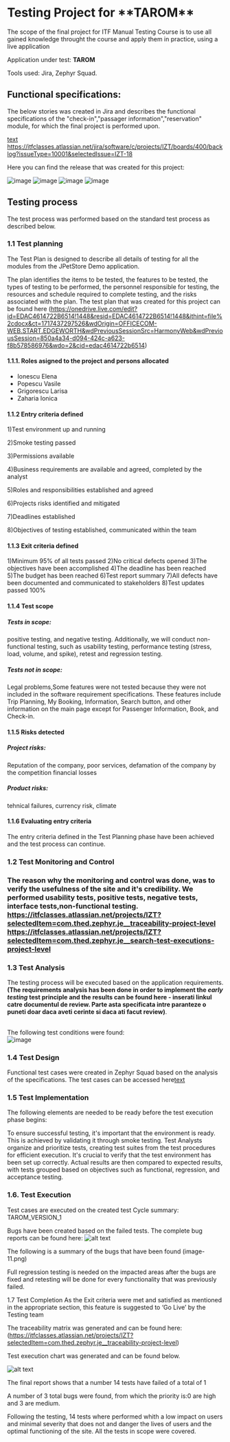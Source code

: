 <h1>Testing Project for **TAROM**</h1>

The scope of the final project for ITF Manual Testing Course is to use all gained knowledge throught the course and apply them in practice, using a live application

Application under test: **TAROM**

Tools used: Jira, Zephyr Squad.

<h2>Functional specifications:</h2>

The below stories was created in Jira and describes the functional specifications of the "check-in","passager information","reservation" module, for which the final project is performed upon.

[text](<d:/Tarom Jira/Filter+for+IZT+board+(Jira).doc>)    https://itfclasses.atlassian.net/jira/software/c/projects/IZT/boards/400/backlog?issueType=10001&selectedIssue=IZT-18

Here you can find the release that was created for this project:

 ![image](https://github.com/ZahariaI/Tarom-Jira/assets/166908547/e20e66a5-32d0-41d5-9f72-8d99e53392e2)
![image](https://github.com/ZahariaI/Tarom-Jira/assets/166908547/8bad31c5-2506-4ee9-b74b-3eb833bbb0af) 
![image](https://github.com/ZahariaI/Tarom-Jira/assets/166908547/3b0b499b-f55e-49e1-b206-14ac21277c65)
![image](https://github.com/ZahariaI/Tarom-Jira/assets/166908547/e5f5ca94-90af-4782-9346-4750cd7b6b42)

<h2>Testing process</h2>

The test process was performed based on the standard test process as described below.

<h3>1.1 Test planning</h3>

The Test Plan is designed to describe all details of testing for all the modules from the JPetStore Demo application.

The plan identifies the items to be tested, the features to be tested, the types of testing to be performed, the personnel responsible for testing, the resources and schedule required to complete testing, and the risks associated with the plan. The test plan that was created for this project can be found here (https://onedrive.live.com/edit?id=EDAC4614722B6514!1448&resid=EDAC4614722B6514!1448&ithint=file%2cdocx&ct=1717437297526&wdOrigin=OFFICECOM-WEB.START.EDGEWORTH&wdPreviousSessionSrc=HarmonyWeb&wdPreviousSession=850a4a34-d094-424c-a623-f8b578586976&wdo=2&cid=edac4614722b6514)

<h4>1.1.1. Roles asigned to the project and persons allocated</h4>


<ul>
  <li>Ionescu Elena</li> 
  <li>Popescu Vasile</li>
  <li>Grigorescu Larisa</li>
  <li>Zaharia Ionica</li>
</ul>

<h4> 1.1.2 Entry criteria defined </h4>

1)Test environment up and running 

2)Smoke testing passed 

3)Permissions available 

4)Business requirements are available and agreed, completed by the analyst 

5)Roles and responsibilities established and agreed 

6)Projects risks identified and mitigated  

7)Deadlines established 

8)Objectives of testing established, communicated within the team 

<h4> 1.1.3 Exit criteria defined </h4>

1)Minimum 95% of all tests passed							2)No critical defects opened								3)The objectives have been accomplished						4)The deadline has been reached							5)The budget has been reached								6)Test report summary 										7)All defects have been documented and communicated to stakeholders		8)Test updates passed 100% 

<h4> 1.1.4 Test scope</h4>

<h5> Tests in scope: </h5>

positive testing, and negative testing. Additionally, we will conduct non-functional testing, such as usability testing, performance testing (stress, load, volume, and spike), retest and regression testing. 

<h5>Tests not in scope: </h5>

 Legal problems,Some features were not tested because they were not included in the software requirement specifications. These features include Trip Planning, My Booking, Information, Search button, and other information on the main page except for Passenger Information, Book, and Check-in. 

<h4>1.1.5 Risks detected</h4>

<h5>Project risks:</h5>
Reputation of the company, poor services, defamation of the company by the competition financial losses


<h5> Product risks: </h5>

tehnical failures, currency risk, climate

<h4>1.1.6 Evaluating entry criteria</h4>

The entry criteria defined in the Test Planning phase have been achieved and the test process can continue.

<h3>1.2 Test Monitoring and Control<h3>

The reason why the monitoring and control was done, was to verify the usefulness of the site and it's credibility.
We performed usability tests, positive tests, negative tests, interface tests,non-functional testing. 
https://itfclasses.atlassian.net/projects/IZT?selectedItem=com.thed.zephyr.je__traceability-project-level
https://itfclasses.atlassian.net/projects/IZT?selectedItem=com.thed.zephyr.je__search-test-executions-project-level

<h3> 1.3 Test Analysis </h3>
The testing process will be executed based on the application requirements. <b>(The requirements analysis has been done in order to implement the <i>early testing</i> test principle and the results can be found here - inserati linkul catre documentul de review. Parte asta specificata intre paranteze o puneti doar daca aveti cerinte si daca ati facut review)</b>. <br><br>

The following test conditions were found: <br>
![image](https://github.com/ZahariaI/Tarom-Jira/assets/166908547/8e848e0f-3ae2-4883-b682-b55058797399)





<h3> 1.4 Test Design</h3>

Functional test cases were created in Zephyr Squad based on the analysis of the specifications. The test cases can be accessed here[text](ZFJ-issue-export-06-03-2024-aced1dd7607-0001.pdf)

<h3>1.5 Test Implementation</h3>

The following elements are needed to be ready before the test execution phase begins:

To ensure successful testing, it's important that the environment is ready. This is achieved by validating it through smoke testing. Test Analysts organize and prioritize tests, creating test suites from the test procedures for efficient execution. It's crucial to verify that the test environment has been set up correctly. Actual results are then compared to expected results, with tests grouped based on objectives such as functional, regression, and acceptance testing. 

<h3>1.6. Test Execution </h3>

Test cases are executed on the created test Cycle summary: TAROM_VERSION_1

Bugs have been created based on the failed tests. The complete bug reports can be found here: ![alt text](image-11.png)

The following is a summary of the bugs that have been found
(image-11.png)

Full regression testing is needed on the impacted areas after the bugs are fixed and retesting will be done for every functionality that was previously failed.

1.7 Test Completion
As the Exit criteria were met and satisfied as mentioned in the appropriate section, this feature is suggested to ‘Go Live’ by the Testing team

The traceability matrix was generated and can be found here:(https://itfclasses.atlassian.net/projects/IZT?selectedItem=com.thed.zephyr.je__traceability-project-level)

Test execution chart was generated and can be found below. 

![alt text](image-12.png)

The final report shows that a number 14 tests have failed of a total of 1

A number of 3 total bugs were found, from which the priority is:0 are high and 3 are medium.

Following the testing, 14 tests where performed whith a low impact on users and minimal severity that does not and danger the lives of users and the optimal functioning of the site. All the tests in scope were covered.  
